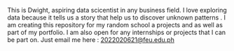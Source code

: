 This is Dwight, aspiring data scicentist in any business field. I love exploring data because it tells us a story that help us to discover unknown patterns . I am creating this repository for my random school a projects and as well as part of my portfolio.
I am also open for any internships or projects that I can be part on. Just email me here : 2022020621@feu.edu.ph
